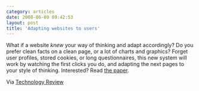 ```yaml
---
category: articles
date: 2008-06-09 09:42:53
layout: post
title: 'Adapting websites to users'
---
```


<p>What if a website <i>knew</i> your way of thinking and adapt accordingly? Do you prefer clean facts on a clean page, or a lot of charts and graphics? Forget user profiles, stored cookies, or long questionnaires, this new system will work by watching the first clicks you do, and adapting the next pages to your style of thinking. Interested? Read <a href="http://web.mit.edu/hauser/www/Papers/Hauser_Urban_Liberali_Braun_Website_Morphing_May_2008.pdf">the paper</a>.</p>

<p>Via <a href="http://www.technologyreview.com/Biztech/20872/">Technology Review</a>
